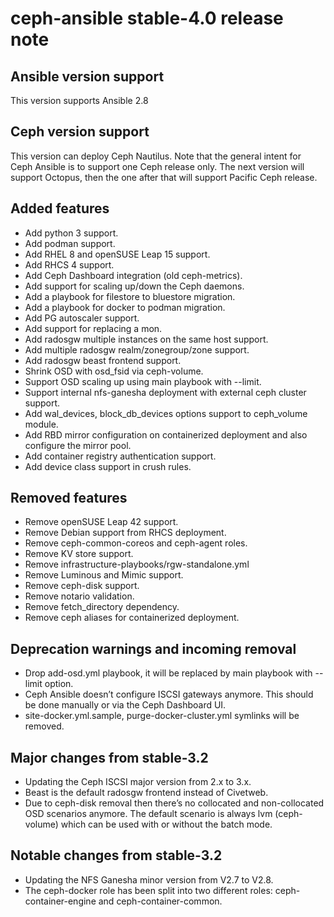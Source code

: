 ceph-ansible stable-4.0 release note
====================================

Ansible version support
-----------------------

This version supports Ansible 2.8

Ceph version support
--------------------

This version can deploy Ceph Nautilus.
Note that the general intent for Ceph Ansible is to support one Ceph release only.
The next version will support Octopus, then the one after that will support Pacific Ceph release.

Added features
----------------

* Add python 3 support.
* Add podman support.
* Add RHEL 8 and openSUSE Leap 15 support.
* Add RHCS 4 support.
* Add Ceph Dashboard integration (old ceph-metrics).
* Add support for scaling up/down the Ceph daemons.
* Add a playbook for filestore to bluestore migration.
* Add a playbook for docker to podman migration.
* Add PG autoscaler support.
* Add support for replacing a mon.
* Add radosgw multiple instances on the same host support.
* Add multiple radosgw realm/zonegroup/zone support.
* Add radosgw beast frontend support.
* Shrink OSD with osd_fsid via ceph-volume.
* Support OSD scaling up using main playbook with --limit.
* Support internal nfs-ganesha deployment with external ceph cluster support.
* Add wal_devices, block_db_devices options support to ceph_volume module.
* Add RBD mirror configuration on containerized deployment and also configure the mirror pool.
* Add container registry authentication support.
* Add device class support in crush rules.

Removed features
----------------

* Remove openSUSE Leap 42 support.
* Remove Debian support from RHCS deployment.
* Remove ceph-common-coreos and ceph-agent roles.
* Remove KV store support.
* Remove infrastructure-playbooks/rgw-standalone.yml
* Remove Luminous and Mimic support.
* Remove ceph-disk support.
* Remove notario validation.
* Remove fetch_directory dependency.
* Remove ceph aliases for containerized deployment.

Deprecation warnings and incoming removal
-----------------------------------------
* Drop add-osd.yml playbook, it will be replaced by main playbook with --limit option.
* Ceph Ansible doesn’t configure ISCSI gateways anymore. This should be done manually or via the Ceph Dashboard UI.
* site-docker.yml.sample, purge-docker-cluster.yml symlinks will be removed.

Major changes from stable-3.2
-----------------------------

* Updating the Ceph ISCSI major version from 2.x to 3.x.
* Beast is the default radosgw frontend instead of Civetweb.
* Due to ceph-disk removal then there’s no collocated and non-collocated OSD scenarios anymore. The default scenario is always lvm (ceph-volume) which can be used with or without the batch mode.

Notable changes from stable-3.2
-------------------------------

* Updating the NFS Ganesha minor version from V2.7 to V2.8.
* The ceph-docker role has been split into two different roles: ceph-container-engine and ceph-container-common.
